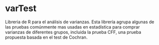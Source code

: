 # varTest
Libreria de R para el análisis de varianzas. Esta librería agrupa algunas de las pruebas comúnmente mas usadas en estadística para comprar varianzas de diferentes grupos, incluida la prueba CFF, una prueba propuesta basada en el test de Cochran.

